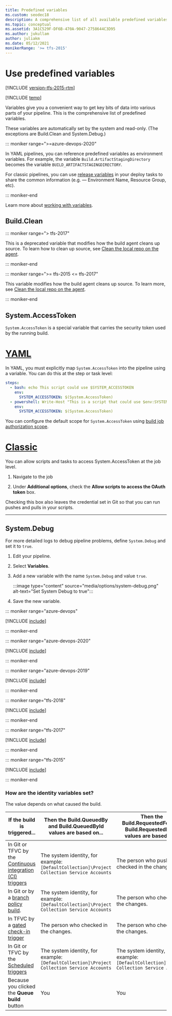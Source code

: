 ```yaml
---
title: Predefined variables
ms.custom: seodec18
description: A comprehensive list of all available predefined variables
ms.topic: conceptual
ms.assetid: 3A1C529F-DF6B-470A-9047-2758644C3D95
ms.author: jukullam
author: juliakm
ms.date: 05/12/2021
monikerRange: '>= tfs-2015'
---
```


# Use predefined variables

[!INCLUDE [version-tfs-2015-rtm](../includes/version-tfs-2015-rtm.md)]

[!INCLUDE [temp](../includes/concept-rename-note.md)]

Variables give you a convenient way to get key bits of data into various parts of your pipeline.
This is the comprehensive list of predefined variables.

These variables are automatically set by the system and read-only. (The exceptions are Build.Clean and System.Debug.) 

::: moniker range=">=azure-devops-2020"

In YAML pipelines, you can reference predefined variables as environment variables. For example, the variable `Build.ArtifactStagingDirectory` becomes the variable `BUILD_ARTIFACTSTAGINGDIRECTORY`.

For classic pipelines, you can use [release variables](../release/variables.md) in your deploy tasks to share the common information (e.g. — Environment Name, Resource Group, etc).

::: moniker-end

Learn more about [working with variables](../process/variables.md).

## Build.Clean 

::: moniker range="> tfs-2017"

This is a deprecated variable that modifies how the build agent cleans up source.
To learn how to clean up source, see [Clean the local repo on the agent](../repos/pipeline-options-for-git.md#clean-the-local-repo-on-the-agent).

::: moniker-end

::: moniker range=">= tfs-2015 <= tfs-2017"

This variable modifies how the build agent cleans up source.
To learn more, see [Clean the local repo on the agent](../repos/pipeline-options-for-git.md#clean-the-local-repo-on-the-agent).

::: moniker-end

<h2 id="systemaccesstoken">System.AccessToken</h2>

`System.AccessToken` is a special variable that carries the security token used by the running build.

# [YAML](#tab/yaml)

In YAML, you must explicitly map `System.AccessToken` into the pipeline using a
variable. You can do this at the step or task level:

```yaml
steps:
  - bash: echo This script could use $SYSTEM_ACCESSTOKEN
    env:
      SYSTEM_ACCESSTOKEN: $(System.AccessToken)
  - powershell: Write-Host "This is a script that could use $env:SYSTEM_ACCESSTOKEN"
    env:
      SYSTEM_ACCESSTOKEN: $(System.AccessToken)
```

You can configure the default scope for `System.AccessToken` using [build job authorization scope](../process/access-tokens.md#job-authorization-scope). 

# [Classic](#tab/classic)

You can allow scripts and tasks to access System.AccessToken at the job level.

1. Navigate to the job

1. Under **Additional options**, check the **Allow scripts to access the OAuth token** box.

Checking this box also leaves the credential set in Git so that you can run
pushes and pulls in your scripts.

---

## System.Debug

For more detailed logs to debug pipeline problems, define `System.Debug` and set it to `true`. 


1. Edit your pipeline. 
1. Select **Variables**. 
1. Add a new variable with the name  `System.Debug` and value `true`.

    :::image type="content" source="media/options/system-debug.png" alt-text="Set System Debug to true":::

1. Save the new variable. 


::: moniker range="azure-devops"

[!INCLUDE [include](includes/variables-hosted.md)]

::: moniker-end

::: moniker range="azure-devops-2020"

[!INCLUDE [include](includes/variables-server-2020.md)]

::: moniker-end

::: moniker range="azure-devops-2019"

[!INCLUDE [include](includes/variables-server2019.md)]

::: moniker-end

::: moniker range="tfs-2018"

[!INCLUDE [include](includes/variables-tfs2018.md)]

::: moniker-end

::: moniker range="tfs-2017"

[!INCLUDE [include](includes/variables-tfs2017.md)]

::: moniker-end

::: moniker range="tfs-2015"

[!INCLUDE [include](includes/variables-tfs2015.md)]

::: moniker-end

<a name="identity_values"></a>
### How are the identity variables set?

The value depends on what caused the build.

| If the build is triggered... | Then the Build.QueuedBy and Build.QueuedById values are based on... | Then the Build.RequestedFor and Build.RequestedForId values are based on... |
| --- | --- | ---|
| In Git or TFVC by the [Continuous integration (CI) triggers](triggers.md) | The system identity, for example: `[DefaultCollection]\Project Collection Service Accounts` | The person who pushed or checked in the changes. |
| In Git or by a [branch policy build](../../repos/git/branch-policies.md#build-validation). | The system identity, for example: `[DefaultCollection]\Project Collection Service Accounts` | The person who checked in the changes. |
| In TFVC by a [gated check-in trigger](triggers.md) | The person who checked in the changes. | The person who checked in the changes. |
| In Git or TFVC by the [Scheduled triggers](triggers.md) | The system identity, for example: `[DefaultCollection]\Project Collection Service Accounts` | The system identity, for example: `[DefaultCollection]\Project Collection Service Accounts` |
| Because you clicked the **Queue build** button | You | You |
